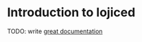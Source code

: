 # Introduction to lojiced

TODO: write [great documentation](http://jacobian.org/writing/great-documentation/what-to-write/)
